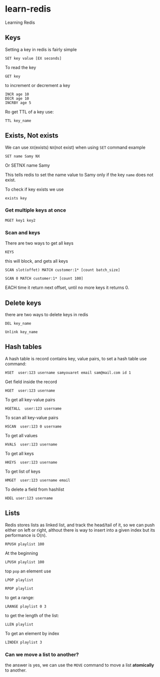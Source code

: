# learn-redis
Learning Redis

## Keys

Setting a key in redis is fairly simple

    SET key value [EX seconds]

To read the key

    GET key

to increment or decrement a key

    INCR age 10
    DECR age 10
    INCRBY age 5

Ro get TTL of a key use: 

    TTL key_name

## Exists, Not exists

We can use `XX`(exists) `NX`(not exist) when using `SET` command example

    SET name Samy NX

Or
    SETNX name Samy

This tells redis to set the name value to Samy only if the key `name` does not exist.

To check if key exists we use

    exists key

### Get multiple keys at once

    MGET key1 key2

### Scan and keys

There are two ways to get all keys

    KEYS

this will block, and gets all keys

    SCAN slot(offet) MATCH customer:1* [count batch_size]

    SCAN 0 MATCH customer:1* [count 100]

EACH time it return next offset, until no more keys it returns 0.

## Delete keys

there are two ways to delete keys in redis

    DEL key_name

    Unlink key_name

## Hash tables

A hash table is record contains key, value pairs, to set a hash table use command:

    HSET  user:123 username samyouaret email sam@mail.com id 1

Get field inside the record

    HGET  user:123 username

To get all key-value pairs

    HGETALL  user:123 username

To scan all key-value pairs

    HSCAN  user:123 0 username

To get all values

    HVALS  user:123 username

To get all keys

    HKEYS  user:123 username

To get list of keys

    HMGET  user:123 username email

To delete a field from hashlist

    HDEL user:123 username

## Lists

Redis stores lists as linked list, and track the head/tail of it, so we can push either on left or right, althout there is way to insert into a given index but its performance is O(n).

    RPUSH playlist 100

At the beginning

    LPUSH playlist 100

top `pop` an element use

    LPOP playlist
    
    RPOP playlist

to get a range:

    LRANGE playlist 0 3

to get the length of the list:

    LLEN playlist

To get an element by index

    LINDEX playlist 3

### Can we move a list to another?

the answer is yes, we can use the `MOVE` command to move a list **atomically** to another.